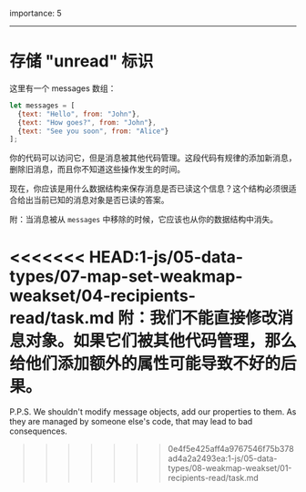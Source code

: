 importance: 5

---

# 存储 "unread" 标识

这里有一个 messages 数组：

```js
let messages = [
  {text: "Hello", from: "John"},
  {text: "How goes?", from: "John"},
  {text: "See you soon", from: "Alice"}
];
```

你的代码可以访问它，但是消息被其他代码管理。这段代码有规律的添加新消息，删除旧消息，而且你不知道这些操作发生的时间。

现在，你应该是用什么数据结构来保存消息是否已读这个信息？这个结构必须很适合给出当前已知的消息对象是否已读的答案。

附：当消息被从 `messages` 中移除的时候，它应该也从你的数据结构中消失。

<<<<<<< HEAD:1-js/05-data-types/07-map-set-weakmap-weakset/04-recipients-read/task.md
附：我们不能直接修改消息对象。如果它们被其他代码管理，那么给他们添加额外的属性可能导致不好的后果。
=======
P.P.S. We shouldn't modify message objects, add our properties to them. As they are managed by someone else's code, that may lead to bad consequences.
>>>>>>> 0e4f5e425aff4a9767546f75b378ad4a2a2493ea:1-js/05-data-types/08-weakmap-weakset/01-recipients-read/task.md

